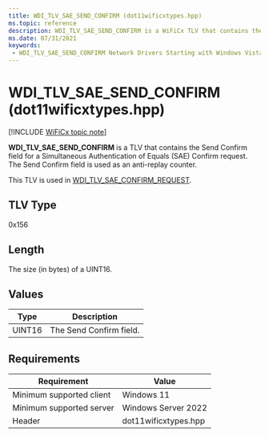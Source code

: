 ```yaml
---
title: WDI_TLV_SAE_SEND_CONFIRM (dot11wificxtypes.hpp)
ms.topic: reference
description: WDI_TLV_SAE_SEND_CONFIRM is a WiFiCx TLV that contains the Send Confirm field for a SAE Confirm request.
ms.date: 07/31/2021
keywords:
 - WDI_TLV_SAE_SEND_CONFIRM Network Drivers Starting with Windows Vista
---
```


# WDI_TLV_SAE_SEND_CONFIRM (dot11wificxtypes.hpp)

[!INCLUDE [WiFiCx topic note](../includes/wificx-version-warning.md)]

**WDI_TLV_SAE_SEND_CONFIRM** is a TLV that contains the Send Confirm field for a Simultaneous Authentication of Equals (SAE) Confirm request. The Send Confirm field is used as an anti-replay counter.

This TLV is used in [WDI_TLV_SAE_CONFIRM_REQUEST](wdi-tlv-sae-confirm-request.md).

## TLV Type

0x156

## Length

The size (in bytes) of a UINT16.

## Values

| Type | Description |
| --- | --- |
| UINT16 | The Send Confirm field. |

## Requirements

|Requirement|Value|
|--- |--- |
|Minimum supported client|Windows 11|
|Minimum supported server|Windows Server 2022|
|Header|dot11wificxtypes.hpp|
